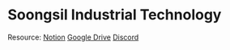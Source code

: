 # Soongsil Industrial Technology

Resource:
 [Notion](https://www.notion.so/24293cbb017080e5976cdddd615b7075?v=24293cbb01708061a54b000c75406642&source=copy_link)
 [Google Drive](https://drive.google.com/drive/folders/1zDFIsRm_Zdgos0pMFNlSPoKZcMkVBkeu?usp=sharing)
 [Discord](https://discord.gg/2U98ZKVj)
